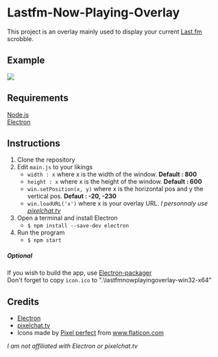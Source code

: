 # Lastfm-Now-Playing-Overlay

This project is an overlay mainly used to display your current [Last.fm](https://www.last.fm/) scrobble.

## Example

<img src=https://i.imgur.com/nilMjVk.gif>

## Requirements

[Node.js](https://nodejs.org/en/)</br>
[Electron](https://www.electronjs.org/)

## Instructions

1. Clone the repository
2. Edit `main.js` to your likings
   - `width : x` where x is the width of the window. **Default : 800**
   - `height : x` where x is the height of the window. **Default : 600**
   - `win.setPosition(x, y)` where x is the horizontal pos and y the vertical pos. **Defaut : -20, -230**
   - `win.loadURL('x')` where x is your overlay URL. _I personnaly use [pixelchat.tv](https://pixelchat.tv/)_
3. Open a terminal and install Electron
   - `$ npm install --save-dev electron`
4. Run the program 
   - `$ npm start`
    
##### Optional

If you wish to build the app, use [Electron-packager](https://github.com/electron/electron-packager)</br>
Don't forget to copy `icon.ico` to ".\lastfmnowplayingoverlay-win32-x64\"

## Credits

* [Electron](https://www.electronjs.org/)
* [pixelchat.tv](https://pixelchat.tv/)
* <div>Icons made by <a href="https://www.flaticon.com/authors/pixel-perfect" title="Pixel perfect">Pixel perfect</a> from <a href="https://www.flaticon.com/" title="Flaticon">www.flaticon.com</a></div>

*I am not affiliated with Electron or pixelchat.tv*
